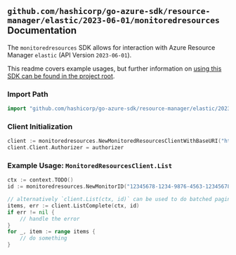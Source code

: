 
## `github.com/hashicorp/go-azure-sdk/resource-manager/elastic/2023-06-01/monitoredresources` Documentation

The `monitoredresources` SDK allows for interaction with Azure Resource Manager `elastic` (API Version `2023-06-01`).

This readme covers example usages, but further information on [using this SDK can be found in the project root](https://github.com/hashicorp/go-azure-sdk/tree/main/docs).

### Import Path

```go
import "github.com/hashicorp/go-azure-sdk/resource-manager/elastic/2023-06-01/monitoredresources"
```


### Client Initialization

```go
client := monitoredresources.NewMonitoredResourcesClientWithBaseURI("https://management.azure.com")
client.Client.Authorizer = authorizer
```


### Example Usage: `MonitoredResourcesClient.List`

```go
ctx := context.TODO()
id := monitoredresources.NewMonitorID("12345678-1234-9876-4563-123456789012", "example-resource-group", "monitorValue")

// alternatively `client.List(ctx, id)` can be used to do batched pagination
items, err := client.ListComplete(ctx, id)
if err != nil {
	// handle the error
}
for _, item := range items {
	// do something
}
```
